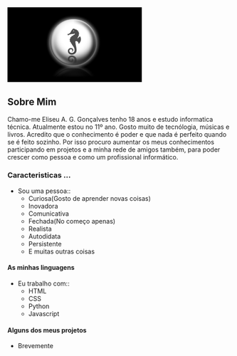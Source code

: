 <img src="https://github.com/EliseuGaspar/EliseuGaspar/blob/main/Fundo.png" alt="logo da DF - ELSU" width="60%" >

## Sobre Mim

Chamo-me <stong>Eliseu A. G. Gonçalves</stong> tenho 18 anos e estudo informatica técnica.
Atualmente estou no 11º ano. Gosto muito de tecnólogia, músicas e livros.
Acredito que o conhecimento é poder e que nada é perfeito quando se é feito sozinho. Por isso procuro aumentar os meus conhecimentos participando em projetos e a minha rede de amigos também, para poder crescer como pessoa e como um profissional informático.

### Caracteristicas ...

* Sou uma pessoa::
	- Curiosa(Gosto de aprender novas coisas)
	- Inovadora
	- Comunicativa
	- Fechada(No começo apenas)
	- Realista
	- Autodidata
	- Persistente
	- E muitas outras coisas

#### As minhas linguagens

* Eu trabalho com::
	- HTML
	- CSS
	- Python
	- Javascript

#### Alguns dos meus projetos

* <stong>Brevemente</stong>
